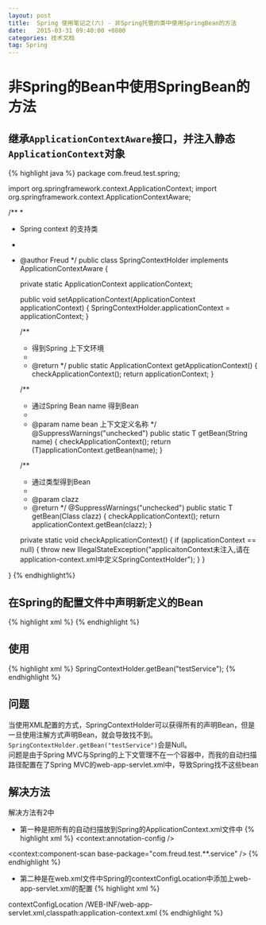 ```yaml
---
layout: post
title:  Spring 使用笔记之(六) - 非Spring托管的类中使用SpringBean的方法
date:   2015-03-31 09:40:00 +0800
categories: 技术文档
tag: Spring
---
```


非Spring的Bean中使用SpringBean的方法
================================

继承`ApplicationContextAware`接口，并注入静态`ApplicationContext`对象
--------------------------------

{% highlight java %}
package com.freud.test.spring;

import org.springframework.context.ApplicationContext;
import org.springframework.context.ApplicationContextAware;

/**
 * 
 * Spring context 的支持类
 * 
 * @author Freud
 */
public class SpringContextHolder implements ApplicationContextAware
{
    
    private static ApplicationContext applicationContext;
    
    public void setApplicationContext(ApplicationContext applicationContext)
    {
        SpringContextHolder.applicationContext = applicationContext;
    }
    
    /**
     * 得到Spring 上下文环境
     * 
     * @return
     */
    public static ApplicationContext getApplicationContext()
    {
        checkApplicationContext();
        return applicationContext;
    }
    
    /**
     * 通过Spring Bean name 得到Bean
     * 
     * @param name bean 上下文定义名称
     */
    @SuppressWarnings("unchecked")
    public static <T> T getBean(String name)
    {
        checkApplicationContext();
        return (T)applicationContext.getBean(name);
    }
    
    /**
     * 通过类型得到Bean
     * 
     * @param clazz
     * @return
     */
    @SuppressWarnings("unchecked")
    public static <T> T getBean(Class<T> clazz)
    {
        checkApplicationContext();
        return applicationContext.getBean(clazz);
    }
    
    private static void checkApplicationContext()
    {
        if (applicationContext == null)
        {
            throw new IllegalStateException("applicaitonContext未注入,请在application-context.xml中定义SpringContextHolder");
        }
    }
    
}
{% endhighlight%}

在Spring的配置文件中声明新定义的Bean
--------------------------------

{% highlight xml %}
	<bean id="springContextHolder" class="com.freud.test.spring.SpringContextHolder" />
{% endhighlight %}

使用
--------------------------------

{% highlight xml %}
	SpringContextHolder.getBean("testService");
{% endhighlight %}

问题
--------------------------------

当使用XML配置的方式，SpringContextHolder可以获得所有的声明Bean，但是一旦使用注解方式声明Bean，就会导致找不到。
`SpringContextHolder.getBean("testService")`会是Null。
<br />
问题是由于Spring MVC与Spring的上下文管理不在一个容器中，而我的自动扫描路径配置在了Spring MVC的web-app-servlet.xml中，导致Spring找不这些bean

解决方法
--------------------------------

解决方法有2中
* 第一种是把所有的自动扫描放到Spring的ApplicationContext.xml文件中
{% highlight xml %}
<context:annotation-config />

<context:component-scan base-package="com.freud.test.**.service" />
{% endhighlight %}

* 第二种是在web.xml文件中Spring的contextConfigLocation中添加上web-app-servlet.xml的配置
{% highlight xml %}
<context-param>
	<param-name>contextConfigLocation</param-name>
	<param-value>/WEB-INF/web-app-servlet.xml,classpath:application-context.xml</param-value>
</context-param>
{% endhighlight %}